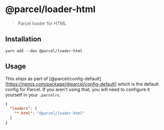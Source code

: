 # @parcel/loader-html

> Parcel loader for HTML

## Installation

```
yarn add --dev @parcel/loader-html
```

## Usage

This ships as part of [@parcel/config-default][https://npmjs.com/package/@parcel/config-default]
which is the default config for Parcel. If you aren't using that, you will need
to configure it yourself in your `.parcelrc`.

```json
{
  "loaders": {
    "*.html": "@parcel/loader-html"
  }
}
```
